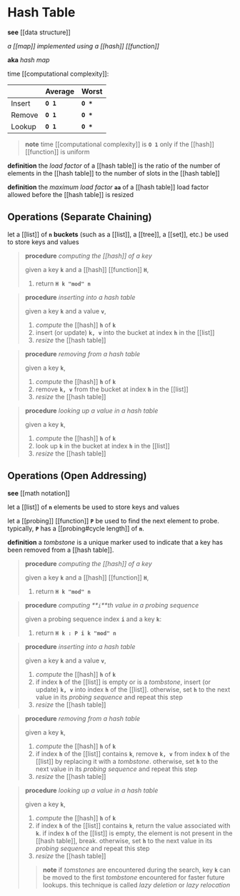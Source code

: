 # Hash Table

**see** [[data structure]]

_a [[map]] implemented using a [[hash]] [[function]]_

**aka** _hash map_

time [[computational complexity]]:

|        | Average   | Worst     |
| ------ | --------- | --------- |
| Insert | **`O 1`** | **`O *`** |
| Remove | **`O 1`** | **`O *`** |
| Lookup | **`O 1`** | **`O *`** |

> **note** time [[computational complexity]] is **`O 1`** only if the [[hash]] [[function]] is uniform

**definition** the _load factor_ of a [[hash table]] is the ratio of the number of elements in the [[hash table]] to the number of slots in the [[hash table]]

**definition** the _maximum load factor_ **`aa`** of a [[hash table]] load factor allowed before the [[hash table]] is resized

## Operations (Separate Chaining)

let a [[list]] of **`n`** **buckets** (such as a [[list]], a [[tree]], a [[set]], etc.) be used to store keys and values

> **procedure** _computing the [[hash]] of a key_
>
> given a key **`k`** and a [[hash]] [[function]] **`H`**,
>
> 1. return **`H k "mod" n`**

> **procedure** _inserting into a hash table_
>
> given a key **`k`** and a value **`v`**,
>
> 1. _compute_ the [[hash]] **`h`** of **`k`**
> 2. insert (or update) **`k, v`** into the bucket at index **`h`** in the [[list]]
> 3. _resize_ the [[hash table]]

> **procedure** _removing from a hash table_
>
> given a key **`k`**,
>
> 1. _compute_ the [[hash]] **`h`** of **`k`**
> 2. remove **`k, v`** from the bucket at index **`h`** in the [[list]]
> 3. _resize_ the [[hash table]]

> **procedure** _looking up a value in a hash table_
>
> given a key **`k`**,
>
> 1. _compute_ the [[hash]] **`h`** of **`k`**
> 2. look up **`k`** in the bucket at index **`h`** in the [[list]]
> 3. _resize_ the [[hash table]]

## Operations (Open Addressing)

**see** [[math notation]]

let a [[list]] of **`n`** elements be used to store keys and values

let a [[probing]] [[function]] **`P`** be used to find the next element to probe. typically, **`P`** has a [[probing#cycle length]] of **`n`**.

**definition** a _tombstone_ is a unique marker used to indicate that a key has been removed from a [[hash table]].

> **procedure** _computing the [[hash]] of a key_
>
> given a key **`k`** and a [[hash]] [[function]] **`H`**,
>
> 1. return **`H k "mod" n`**

> **procedure** _computing **`i`**th value in a probing sequence_
>
> given a probing sequence index **`i`** and a key **`k`**:
>
> 1. return **`H k : P i k "mod" n`**

> **procedure** _inserting into a hash table_
>
> given a key **`k`** and a value **`v`**,
>
> 1. _compute_ the [[hash]] **`h`** of **`k`**
> 2. if index **`h`** of the [[list]] is empty or is a _tombstone_, insert (or update) **`k, v`** into index **`h`** of the [[list]]. otherwise, set **`h`** to the next value in its _probing sequence_ and repeat this step
> 3. _resize_ the [[hash table]]

> **procedure** _removing from a hash table_
>
> given a key **`k`**,
>
> 1. _compute_ the [[hash]] **`h`** of **`k`**
> 2. if index **`h`** of the [[list]] contains **`k`**, remove **`k, v`** from index **`h`** of the [[list]] by replacing it with a _tombstone_. otherwise, set **`h`** to the next value in its _probing sequence_ and repeat this step
> 3. _resize_ the [[hash table]]

> **procedure** _looking up a value in a hash table_
>
> given a key **`k`**,
>
> 1. _compute_ the [[hash]] **`h`** of **`k`**
> 2. if index **`h`** of the [[list]] contains **`k`**, return the value associated with **`k`**. if index **`h`** of the [[list]] is empty, the element is not present in the [[hash table]], break. otherwise, set **`h`** to the next value in its _probing sequence_ and repeat this step
> 3. _resize_ the [[hash table]]
>
> > **note** if _tomstones_ are encountered during the search, key **`k`** can be moved to the first _tombstone_ encountered for faster future lookups. this technique is called _lazy deletion_ or _lazy relocation_
